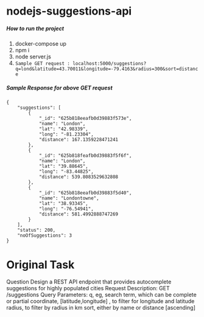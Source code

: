 # nodejs-suggestions-api
##### How to run the project
1. docker-compose up
2. npm i
3. node server.js
4. ```Sample GET request : localhost:5000/suggestions?q=lond&latitude=43.70011&longitude=-79.4163&radius=300&sort=distance```
##### Sample Response for above GET request
```
{
    "suggestions": [
        {
            "_id": "625b818eeafb0d39883f573e",
            "name": "London",
            "lat": "42.98339",
            "long": "-81.23304",
            "distance": 167.1359228471241
        },
        {
            "_id": "625b818feafb0d39883f5f6f",
            "name": "London",
            "lat": "39.88645",
            "long": "-83.44825",
            "distance": 539.8083529632808
        },
        {
            "_id": "625b818eeafb0d39883f5d40",
            "name": "Londontowne",
            "lat": "38.93345",
            "long": "-76.54941",
            "distance": 581.4992888747269
        }
    ],
    "status": 200,
    "noOfSuggestions": 3
}
```

# Original Task
Question
Design a REST API endpoint that provides autocomplete suggestions for highly populated cities
Request Description:
GET /suggestions
Query Parameters:
q, eg, search term, which can be complete or partial
coordinate, [latitude,longitude] , to filter for longitude and latitude
radius, to filter by radius in km
sort, either by name or distance [ascending]

